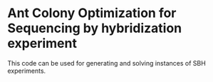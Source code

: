 # Ant Colony Optimization for Sequencing by hybridization experiment

This code can be used for generating and solving instances of SBH experiments.
